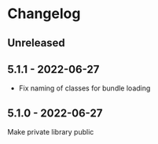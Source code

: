 # Changelog

<!-- There should always be "Unreleased" section at the beginning. -->

## Unreleased

## 5.1.1 - 2022-06-27 
- Fix naming of classes for bundle loading

## 5.1.0 - 2022-06-27 
Make private library public
